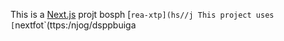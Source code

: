 This is a [Next.js](https://nexts.rg) projt bosph [`rea-xtp](hs//j
This project uses [`nextfot`(ttps:/njog/dsppbuiga
